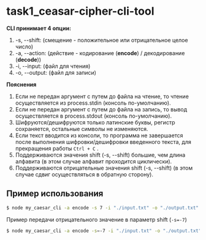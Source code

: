 # task1_ceasar-cipher-cli-tool

**CLI принимает 4 опции:**

1. -s, --shift: (смещение - положительное или отрицательное целое число)
2. -a, --action: (действие - кодирование (**encode**) / декодирование (**decode**))
3. -i, --input: (файл для чтения)
4. -o, --output: (файл для записи)

**Пояснения**

1. Если не передан аргумент с путем до файла на чтение, то чтение осуществляется из process.stdin (консоль по-умолчанию).
2. Если не передан аргумент с путем до файла на запись, то вывод осуществляется в process.stdout (консоль по-умолчанию).
3. Шифруются/дешифруются только латинские буквы, регистр сохраняется, остальные символы не изменяются.
4. Если текст вводится из консоли, то программа не завершается после выполнения шифровки/дешифровки введенного текста, для прекращения работы `Ctrl + C` .
5. Поддерживаются значения shift (-s, --shift) большие, чем длина алфавита (в этом случае алфавит проходится циклически).
6. Поддерживаются отрицательные значения shift (-s, --shift) (в этом случае сдвиг осуществляться в обратную сторону).

## Пример использования

```bash
$ node my_caesar_cli -a encode -s 7 -i "./input.txt" -o "./output.txt"
```

Пример передачи отрицательного значение в параметр shift (`-s=-7`)

```bash
$ node my_caesar_cli -a encode -s=-7 -i "./input.txt" -o "./output.txt"
```
